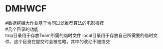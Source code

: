 DMHWCF
======

#数据挖掘大作业基于协同过滤推荐算法的电影推荐  
#几个目录的功能  
tmp目录用于存放Team所需的临时文件
local目录用于存放自己所需要的临时文件，这个目录在提交时会被忽略，其中的改动不被提交  
